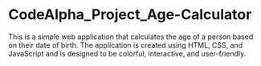 # CodeAlpha_Project_Age-Calculator
This is a simple web application that calculates the age of a person based on their date of birth. The application is created using HTML, CSS, and JavaScript and is designed to be colorful, interactive, and user-friendly.
